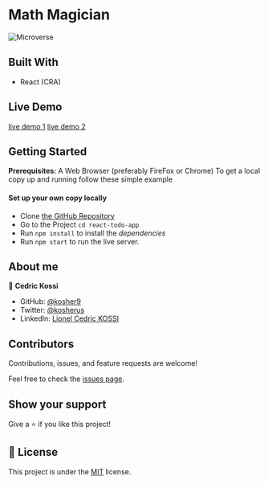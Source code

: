 # Math Magician

![Microverse](https://img.shields.io/badge/Microverse-blueviolet)

## Built With

- React (CRA)


## Live Demo

[live demo 1](https://kosher9-math-magician.herokuapp.com/)
[live demo 2](https://kosher9-math-magician.netlify.app/)

## Getting Started

**Prerequisites:** A Web Browser (preferably FireFox or Chrome)
To get a local copy up and running follow these simple example

#### Set up your own copy locally

- Clone [the GitHub Repository](https://github.com/kosher9/math_magician.git)
- Go to the Project `cd react-todo-app`
- Run `npm install` to install the _dependencies_
- Run `npm start` to run the live server.

## About me

👤 **Cedric Kossi**

- GitHub: [@kosher9](https://github.com/kosher9)
- Twitter: [@kosherus](https://twitter.com/kosherus)
- LinkedIn: [Lionel Cedric KOSSI](https://linkedin.com/in/lionel-c%C3%A9dric-kossi-323042172)

## Contributors

Contributions, issues, and feature requests are welcome!

Feel free to check the [issues page](../../issues/).

## Show your support

Give a ⭐️ if you like this project!

## 📝 License

This project is under the [MIT](./LICENSE) license.
